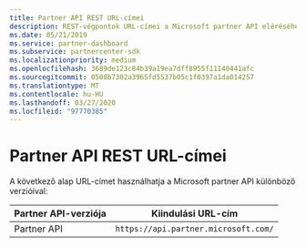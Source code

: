 ```yaml
---
title: Partner API REST URL-címei
description: REST-végpontok URL-címei a Microsoft partner API eléréséhez.
ms.date: 05/21/2019
ms.service: partner-dashboard
ms.subservice: partnercenter-sdk
ms.localizationpriority: medium
ms.openlocfilehash: 3689de123c84b39a19ea7dff8955f11140441afc
ms.sourcegitcommit: 0508b7302a3965fd5537b05c1f0397a1da014257
ms.translationtype: MT
ms.contentlocale: hu-HU
ms.lasthandoff: 03/27/2020
ms.locfileid: "97770385"
---
```

# <a name="partner-api-rest-urls"></a>Partner API REST URL-címei

A következő alap URL-címet használhatja a Microsoft partner API különböző verzióival:

| Partner API-verziója | Kiindulási URL-cím |
| --- | --- |
| Partner API | `https://api.partner.microsoft.com/` |